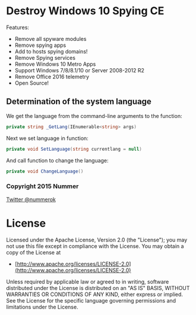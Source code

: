 # Destroy Windows 10 Spying CE

Features:
  - Remove all spyware modules
  - Remove spying apps
  - Add to hosts spying domains!
  - Remove Spying services
  - Remove Windows 10 Metro Apps
  - Support Windows 7/8/8.1/10 or Server 2008-2012 R2
  - Remove Office 2016 telemetry
  - Open Source!

## Determination of the system language
We get the language from the command-line arguments to the function:
```c#
private string _GetLang(IEnumerable<string> args)
```
Next we set language in function:
```c#
private void SetLanguage(string currentlang = null)
```
And call function to change the language:
```c#
private void ChangeLanguage()
```

### Copyright 2015 Nummer

[Twitter @nummerok](https://twitter.com/nummerok)
# License
Licensed under the Apache License, Version 2.0 (the "License");
you may not use this file except in compliance with the License.
You may obtain a copy of the License at

  * [http://www.apache.org/licenses/LICENSE-2.0](http://www.apache.org/licenses/LICENSE-2.0)

Unless required by applicable law or agreed to in writing, software
distributed under the License is distributed on an "AS IS" BASIS,
WITHOUT WARRANTIES OR CONDITIONS OF ANY KIND, either express or implied.
See the License for the specific language governing permissions and
limitations under the License.
